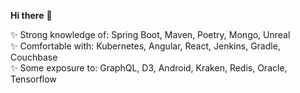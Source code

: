 **Hi there** 👋

✨ Strong knowledge of: Spring Boot, Maven, Poetry, Mongo, Unreal  
✨ Comfortable with: Kubernetes, Angular, React, Jenkins, Gradle, Couchbase  
✨ Some exposure to: GraphQL, D3, Android, Kraken, Redis, Oracle, Tensorflow
